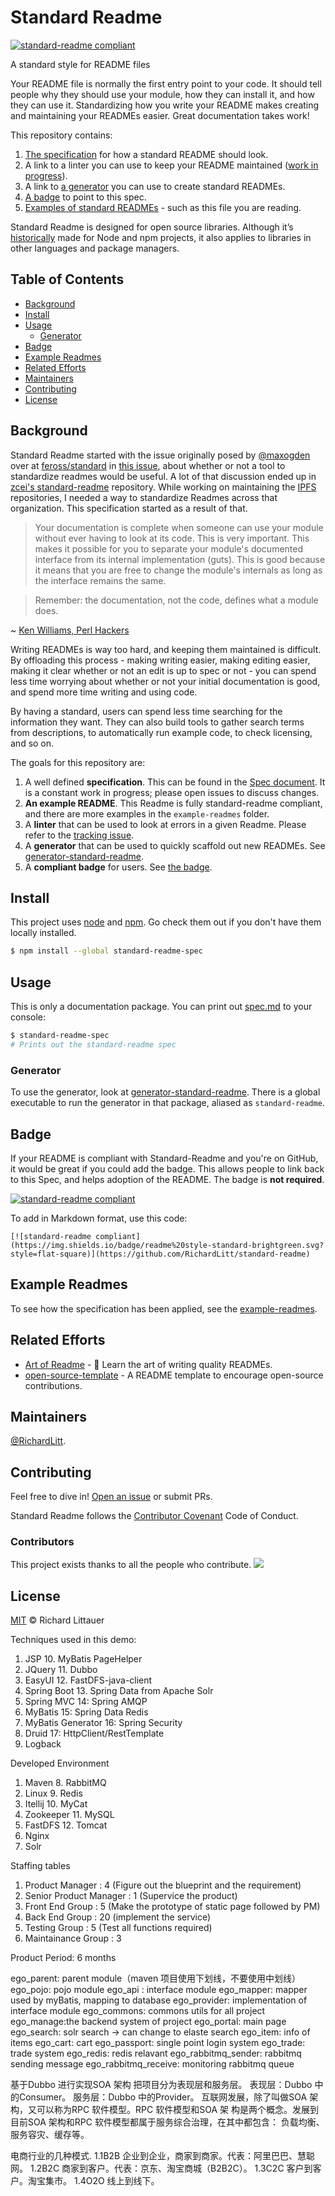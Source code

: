 # Standard Readme

[![standard-readme compliant](https://img.shields.io/badge/readme%20style-standard-brightgreen.svg?style=flat-square)](https://github.com/RichardLitt/standard-readme)

A standard style for README files

Your README file is normally the first entry point to your code. It should tell people why they should use your module, how they can install it, and how they can use it. Standardizing how you write your README makes creating and maintaining your READMEs easier. Great documentation takes work!

This repository contains:

1. [The specification](spec.md) for how a standard README should look.
2. A link to a linter you can use to keep your README maintained ([work in progress](https://github.com/RichardLitt/standard-readme/issues/5)).
3. A link to [a generator](https://github.com/RichardLitt/generator-standard-readme) you can use to create standard READMEs.
4. [A badge](#badge) to point to this spec.
5. [Examples of standard READMEs](example-readmes/) - such as this file you are reading.

Standard Readme is designed for open source libraries. Although it’s [historically](#background) made for Node and npm projects, it also applies to libraries in other languages and package managers.


## Table of Contents

- [Background](#background)
- [Install](#install)
- [Usage](#usage)
    - [Generator](#generator)
- [Badge](#badge)
- [Example Readmes](#example-readmes)
- [Related Efforts](#related-efforts)
- [Maintainers](#maintainers)
- [Contributing](#contributing)
- [License](#license)

## Background

Standard Readme started with the issue originally posed by [@maxogden](https://github.com/maxogden) over at [feross/standard](https://github.com/feross/standard) in [this issue](https://github.com/feross/standard/issues/141), about whether or not a tool to standardize readmes would be useful. A lot of that discussion ended up in [zcei's standard-readme](https://github.com/zcei/standard-readme/issues/1) repository. While working on maintaining the [IPFS](https://github.com/ipfs) repositories, I needed a way to standardize Readmes across that organization. This specification started as a result of that.

> Your documentation is complete when someone can use your module without ever
having to look at its code. This is very important. This makes it possible for
you to separate your module's documented interface from its internal
implementation (guts). This is good because it means that you are free to
change the module's internals as long as the interface remains the same.

> Remember: the documentation, not the code, defines what a module does.

~ [Ken Williams, Perl Hackers](http://mathforum.org/ken/perl_modules.html#document)

Writing READMEs is way too hard, and keeping them maintained is difficult. By offloading this process - making writing easier, making editing easier, making it clear whether or not an edit is up to spec or not - you can spend less time worrying about whether or not your initial documentation is good, and spend more time writing and using code.

By having a standard, users can spend less time searching for the information they want. They can also build tools to gather search terms from descriptions, to automatically run example code, to check licensing, and so on.

The goals for this repository are:

1. A well defined **specification**. This can be found in the [Spec document](spec.md). It is a constant work in progress; please open issues to discuss changes.
2. **An example README**. This Readme is fully standard-readme compliant, and there are more examples in the `example-readmes` folder.
3. A **linter** that can be used to look at errors in a given Readme. Please refer to the [tracking issue](https://github.com/RichardLitt/standard-readme/issues/5).
4. A **generator** that can be used to quickly scaffold out new READMEs. See [generator-standard-readme](https://github.com/RichardLitt/generator-standard-readme).
5. A **compliant badge** for users. See [the badge](#badge).

## Install

This project uses [node](http://nodejs.org) and [npm](https://npmjs.com). Go check them out if you don't have them locally installed.

```sh
$ npm install --global standard-readme-spec
```

## Usage

This is only a documentation package. You can print out [spec.md](spec.md) to your console:

```sh
$ standard-readme-spec
# Prints out the standard-readme spec
```

### Generator

To use the generator, look at [generator-standard-readme](https://github.com/RichardLitt/generator-standard-readme). There is a global executable to run the generator in that package, aliased as `standard-readme`.

## Badge

If your README is compliant with Standard-Readme and you're on GitHub, it would be great if you could add the badge. This allows people to link back to this Spec, and helps adoption of the README. The badge is **not required**.

[![standard-readme compliant](https://img.shields.io/badge/readme%20style-standard-brightgreen.svg?style=flat-square)](https://github.com/RichardLitt/standard-readme)

To add in Markdown format, use this code:

```
[![standard-readme compliant](https://img.shields.io/badge/readme%20style-standard-brightgreen.svg?style=flat-square)](https://github.com/RichardLitt/standard-readme)
```

## Example Readmes

To see how the specification has been applied, see the [example-readmes](example-readmes/).

## Related Efforts

- [Art of Readme](https://github.com/noffle/art-of-readme) - 💌 Learn the art of writing quality READMEs.
- [open-source-template](https://github.com/davidbgk/open-source-template/) - A README template to encourage open-source contributions.

## Maintainers

[@RichardLitt](https://github.com/RichardLitt).

## Contributing

Feel free to dive in! [Open an issue](https://github.com/RichardLitt/standard-readme/issues/new) or submit PRs.

Standard Readme follows the [Contributor Covenant](http://contributor-covenant.org/version/1/3/0/) Code of Conduct.

### Contributors

This project exists thanks to all the people who contribute. 
<a href="graphs/contributors"><img src="https://opencollective.com/standard-readme/contributors.svg?width=890&button=false" /></a>


## License

[MIT](LICENSE) © Richard Littauer





Techniques used in this demo:
1. JSP                 10. MyBatis PageHelper
2. JQuery              11. Dubbo
3. EasyUI              12. FastDFS-java-client
4. Spring Boot         13. Spring Data from Apache Solr
5. Spring MVC          14: Spring AMQP
6. MyBatis             15: Spring Data Redis
7. MyBatis Generator   16: Spring Security
8. Druid               17: HttpClient/RestTemplate
9. Logback


Developed Environment
1. Maven               8. RabbitMQ
2. Linux               9. Redis
3. Itellij             10. MyCat
4. Zookeeper           11. MySQL
5. FastDFS             12. Tomcat
6. Nginx
7. Solr


Staffing tables
1. Product Manager : 4  (Figure out the blueprint and the requirement)
2. Senior Product Manager : 1  (Supervice the product)
3. Front End Group : 5  (Make the prototype of static page followed by PM)
4. Back End Group : 20 (implement the service)
5. Testing Group : 5   (Test all functions required)
6. Maintainance Group : 3

Product Period:
6 months

ego_parent: parent module（maven 项目使用下划线，不要使用中划线）
    ego_pojo: pojo module
    ego_api : interface module
    ego_mapper: mapper used by myBatis, mapping to database
    ego_provider: implementation of interface module
    ego_commons: commons utils for all project
    ego_manage:the backend system of project
    ego_portal: main page
    ego_search: solr search -> can change to elaste search
    ego_item: info of items
    ego_cart: cart
    ego_passport: single point login system
    ego_trade: trade system
    ego_redis: redis relavant
    ego_rabbitmq_sender: rabbitmq sending message
    ego_rabbitmq_receive: monitoring rabbitmq queue


基于Dubbo 进行实现SOA 架构
    把项目分为表现层和服务层。
    表现层：Dubbo 中的Consumer。
    服务层：Dubbo 中的Provider。
    互联网发展，除了叫做SOA 架构，又可以称为RPC 软件模型。RPC 软件模型和SOA 架
    构是两个概念。发展到目前SOA 架构和RPC 软件模型都属于服务综合治理，在其中都包含：
    负载均衡、服务容灾、缓存等。





电商行业的几种模式.
1.1B2B
企业到企业，商家到商家。代表：阿里巴巴、慧聪网。
1.2B2C
商家到客户。代表：京东、淘宝商城（B2B2C）。
1.3C2C
客户到客户。淘宝集市。
1.4O2O
线上到线下。

